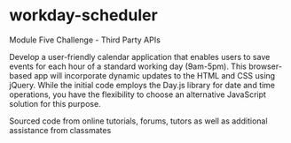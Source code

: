 # workday-scheduler
Module Five Challenge - Third Party APIs

Develop a user-friendly calendar application that enables users to save events for each hour of a standard working day (9am-5pm). This browser-based app will incorporate dynamic updates to the HTML and CSS using jQuery. While the initial code employs the Day.js library for date and time operations, you have the flexibility to choose an alternative JavaScript solution for this purpose.


Sourced code from online tutorials, forums, tutors as well as additional assistance from classmates
